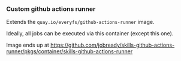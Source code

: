 ### Custom github actions runner
Extends the `quay.io/everyfs/github-actions-runner` image.

Ideally, all jobs can be executed via this container (except this one).

Image ends up at https://github.com/jobready/skills-github-actions-runner/pkgs/container/skills-github-actions-runner